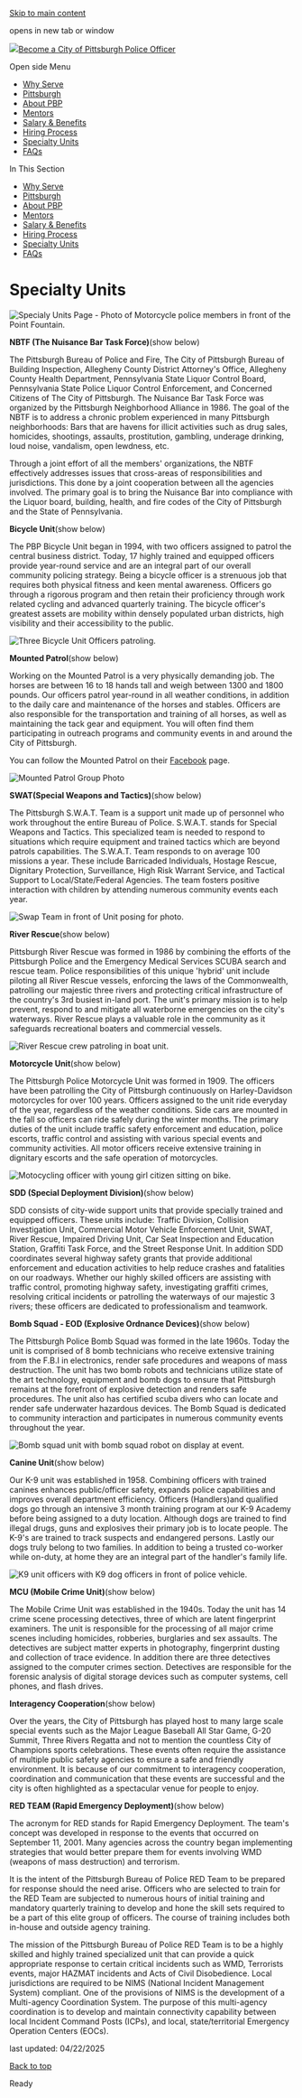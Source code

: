 [Skip to main content](https://www.pittsburghpa.gov/Safety/Police/Police-Officer-Recruitment/Specialty-Units#main-content)

opens in new tab or window

[![](https://www.pittsburghpa.gov/files/ocwebsite/aa717933-a856-488c-b5d6-85f4f6d46ff0/logo.png?w=88)Become a City of Pittsburgh Police Officer](https://www.pittsburghpa.gov/Safety/Police/Police-Officer-Recruitment)

Open side Menu

- [Why Serve](https://www.pittsburghpa.gov/Safety/Police/Police-Officer-Recruitment/Why-Serve)
- [Pittsburgh](https://www.pittsburghpa.gov/Safety/Police/Police-Officer-Recruitment/Pittsburgh)
- [About PBP](https://www.pittsburghpa.gov/Safety/Police/Police-Officer-Recruitment/About-PBP)
- [Mentors](https://www.pittsburghpa.gov/Safety/Police/Police-Officer-Recruitment/Mentors)
- [Salary & Benefits](https://www.pittsburghpa.gov/Safety/Police/Police-Officer-Recruitment/Salary-Benefits)
- [Hiring Process](https://www.pittsburghpa.gov/Safety/Police/Police-Officer-Recruitment/Hiring-Process)
- [Specialty Units](https://www.pittsburghpa.gov/Safety/Police/Police-Officer-Recruitment/Specialty-Units)
- [FAQs](https://www.pittsburghpa.gov/Safety/Police/Police-Officer-Recruitment/FAQs)

In This Section

- [Why Serve](https://www.pittsburghpa.gov/Safety/Police/Police-Officer-Recruitment/Why-Serve)
- [Pittsburgh](https://www.pittsburghpa.gov/Safety/Police/Police-Officer-Recruitment/Pittsburgh)
- [About PBP](https://www.pittsburghpa.gov/Safety/Police/Police-Officer-Recruitment/About-PBP)
- [Mentors](https://www.pittsburghpa.gov/Safety/Police/Police-Officer-Recruitment/Mentors)
- [Salary & Benefits](https://www.pittsburghpa.gov/Safety/Police/Police-Officer-Recruitment/Salary-Benefits)
- [Hiring Process](https://www.pittsburghpa.gov/Safety/Police/Police-Officer-Recruitment/Hiring-Process)
- [Specialty Units](https://www.pittsburghpa.gov/Safety/Police/Police-Officer-Recruitment/Specialty-Units)
- [FAQs](https://www.pittsburghpa.gov/Safety/Police/Police-Officer-Recruitment/FAQs)

# Specialty Units

![Specialy Units Page - Photo of Motorcycle police members in front of the Point Fountain.](https://www.pittsburghpa.gov/files/assets/city/v/1/public-safety/images/police-recruitment/motorcycle.jpg?w=800&h=329)

**NBTF (The Nuisance Bar Task Force)**(show below)

The Pittsburgh Bureau of Police and Fire, The City of Pittsburgh Bureau of Building Inspection, Allegheny County District Attorney's Office, Allegheny County Health Department, Pennsylvania State Liquor Control Board, Pennsylvania State Police Liquor Control Enforcement, and Concerned Citizens of The City of Pittsburgh. The Nuisance Bar Task Force was organized by the Pittsburgh Neighborhood Alliance in 1986. The goal of the NBTF is to address a chronic problem experienced in many Pittsburgh neighborhoods: Bars that are havens for illicit activities such as drug sales, homicides, shootings, assaults, prostitution, gambling, underage drinking, loud noise, vandalism, open lewdness, etc.

Through a joint effort of all the members' organizations, the NBTF effectively addresses issues that cross-areas of responsibilities and jurisdictions. This done by a joint cooperation between all the agencies involved. The primary goal is to bring the Nuisance Bar into compliance with the Liquor board, building, health, and fire codes of the City of Pittsburgh and the State of Pennsylvania.

**Bicycle Unit**(show below)

The PBP Bicycle Unit began in 1994, with two officers assigned to patrol the central business district. Today, 17 highly trained and equipped officers provide year-round service and are an integral part of our overall community policing strategy. Being a bicycle officer is a strenuous job that requires both physical fitness and keen mental awareness. Officers go through a rigorous program and then retain their proficiency through work related cycling and advanced quarterly training. The bicycle officer's greatest assets are mobility within densely populated urban districts, high visibility and their accessibility to the public.

![Three Bicycle Unit Officers patroling.](https://www.pittsburghpa.gov/files/assets/city/v/1/public-safety/images/police-recruitment/bicycle-unit.jpg?w=600&h=390)

**Mounted Patrol**(show below)

Working on the Mounted Patrol is a very physically demanding job. The horses are between 16 to 18 hands tall and weigh between 1300 and 1800 pounds. Our officers patrol year-round in all weather conditions, in addition to the daily care and maintenance of the horses and stables. Officers are also responsible for the transportation and training of all horses, as well as maintaining the tack gear and equipment. You will often find them participating in outreach programs and community events in and around the City of Pittsburgh.

You can follow the Mounted Patrol on their [Facebook](https://www.facebook.com/PghMounted/) page.

![Mounted Patrol Group Photo](https://www.pittsburghpa.gov/files/assets/city/v/1/public-safety/images/police-recruitment/mounted-patrol.jpg?w=600&h=390)

**SWAT(Special Weapons and Tactics)**(show below)

The Pittsburgh S.W.A.T. Team is a support unit made up of personnel who work throughout the entire Bureau of Police. S.W.A.T. stands for Special Weapons and Tactics. This specialized team is needed to respond to situations which require equipment and trained tactics which are beyond patrols capabilities. The S.W.A.T. Team responds to on average 100 missions a year. These include Barricaded Individuals, Hostage Rescue, Dignitary Protection, Surveillance, High Risk Warrant Service, and Tactical Support to Local/State/Federal Agencies. The team fosters positive interaction with children by attending numerous community events each year.

![Swap Team in front of Unit posing for photo.](https://www.pittsburghpa.gov/files/assets/city/v/1/public-safety/images/police-recruitment/swat.jpg?w=800&h=557)

**River Rescue**(show below)

Pittsburgh River Rescue was formed in 1986 by combining the efforts of the Pittsburgh Police and the Emergency Medical Services SCUBA search and rescue team. Police responsibilities of this unique 'hybrid' unit include piloting all River Rescue vessels, enforcing the laws of the Commonwealth, patrolling our majestic three rivers and protecting critical infrastructure of the country's 3rd busiest in-land port. The unit's primary mission is to help prevent, respond to and mitigate all waterborne emergencies on the city's waterways. River Rescue plays a valuable role in the community as it safeguards recreational boaters and commercial vessels.

![River Rescue crew patroling in boat unit.](https://www.pittsburghpa.gov/files/assets/city/v/1/public-safety/images/police-recruitment/river-rescue.jpg?w=600&h=428)

**Motorcycle Unit**(show below)

The Pittsburgh Police Motorcycle Unit was formed in 1909. The officers have been patrolling the City of Pittsburgh continuously on Harley-Davidson motorcycles for over 100 years. Officers assigned to the unit ride everyday of the year, regardless of the weather conditions. Side cars are mounted in the fall so officers can ride safely during the winter months. The primary duties of the unit include traffic safety enforcement and education, police escorts, traffic control and assisting with various special events and community activities. All motor officers receive extensive training in dignitary escorts and the safe operation of motorcycles.

![Motocycling officer with young girl citizen sitting on bike.](https://www.pittsburghpa.gov/files/assets/city/v/1/public-safety/images/police-recruitment/motorcycle2.jpg?w=600&h=329)

**SDD (Special Deployment Division)**(show below)

SDD consists of city-wide support units that provide specially trained and equipped officers. These units include: Traffic Division, Collision Investigation Unit, Commercial Motor Vehicle Enforcement Unit, SWAT, River Rescue, Impaired Driving Unit, Car Seat Inspection and Education Station, Graffiti Task Force, and the Street Response Unit. In addition SDD coordinates several highway safety grants that provide additional enforcement and education activities to help reduce crashes and fatalities on our roadways. Whether our highly skilled officers are assisting with traffic control, promoting highway safety, investigating graffiti crimes, resolving critical incidents or patrolling the waterways of our majestic 3 rivers; these officers are dedicated to professionalism and teamwork.

**Bomb Squad - EOD (Explosive Ordnance Devices)**(show below)

The Pittsburgh Police Bomb Squad was formed in the late 1960s. Today the unit is comprised of 8 bomb technicians who receive extensive training from the F.B.I in electronics, render safe procedures and weapons of mass destruction. The unit has two bomb robots and technicians utilize state of the art technology, equipment and bomb dogs to ensure that Pittsburgh remains at the forefront of explosive detection and renders safe procedures. The unit also has certified scuba divers who can locate and render safe underwater hazardous devices. The Bomb Squad is dedicated to community interaction and participates in numerous community events throughout the year.

![Bomb squad unit with bomb squad robot on display at event.](https://www.pittsburghpa.gov/files/assets/city/v/1/public-safety/images/police-recruitment/bomb-squad2.jpg?w=600&h=342)

**Canine Unit**(show below)

Our K-9 unit was established in 1958. Combining officers with trained canines enhances public/officer safety, expands police capabilities and improves overall department efficiency. Officers (Handlers)and qualified dogs go through an intensive 3 month training program at our K-9 Academy before being assigned to a duty location. Although dogs are trained to find illegal drugs, guns and explosives their primary job is to locate people. The K-9's are trained to track suspects and endangered persons. Lastly our dogs truly belong to two families. In addition to being a trusted co-worker while on-duty, at home they are an integral part of the handler's family life.

![K9 unit officers with K9 dog officers in front of police vehicle.](https://www.pittsburghpa.gov/files/assets/city/v/1/public-safety/images/police-recruitment/k92.jpg?w=600&h=342)

**MCU (Mobile Crime Unit)**(show below)

The Mobile Crime Unit was established in the 1940s. Today the unit has 14 crime scene processing detectives, three of which are latent fingerprint examiners. The unit is responsible for the processing of all major crime scenes including homicides, robberies, burglaries and sex assaults. The detectives are subject matter experts in photography, fingerprint dusting and collection of trace evidence. In addition there are three detectives assigned to the computer crimes section. Detectives are responsible for the forensic analysis of digital storage devices such as computer systems, cell phones, and flash drives.

**Interagency Cooperation**(show below)

Over the years, the City of Pittsburgh has played host to many large scale special events such as the Major League Baseball All Star Game, G-20 Summit, Three Rivers Regatta and not to mention the countless City of Champions sports celebrations. These events often require the assistance of multiple public safety agencies to ensure a safe and friendly environment. It is because of our commitment to interagency cooperation, coordination and communication that these events are successful and the city is often highlighted as a spectacular venue for people to enjoy.

**RED TEAM (Rapid Emergency Deployment)**(show below)

The acronym for RED stands for Rapid Emergency Deployment. The team's concept was developed in response to the events that occurred on September 11, 2001. Many agencies across the country began implementing strategies that would better prepare them for events involving WMD (weapons of mass destruction) and terrorism.

It is the intent of the Pittsburgh Bureau of Police RED Team to be prepared for response should the need arise. Officers who are selected to train for the RED Team are subjected to numerous hours of initial training and mandatory quarterly training to develop and hone the skill sets required to be a part of this elite group of officers. The course of training includes both in-house and outside agency training.

The mission of the Pittsburgh Bureau of Police RED Team is to be a highly skilled and highly trained specialized unit that can provide a quick appropriate response to certain critical incidents such as WMD, Terrorists events, major HAZMAT incidents and Acts of Civil Disobedience. Local jurisdictions are required to be NIMS (National Incident Management System) compliant. One of the provisions of NIMS is the development of a Multi-agency Coordination System. The purpose of this multi-agency coordination is to develop and maintain connectivity capability between local Incident Command Posts (ICPs), and local, state/territorial Emergency Operation Centers (EOCs).

last updated: 04/22/2025

[Back to top](https://www.pittsburghpa.gov/Safety/Police/Police-Officer-Recruitment/Specialty-Units#body-top)

Ready
